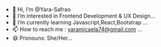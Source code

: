 - 👋 Hi, I’m @Yara-Safrao
- 👀 I’m interested in Frontend Development & UX Design...
- 🌱 I’m currently learning Javascript,React,Bootstrap ...
- 📫 How to reach me : yaramicaela74@gmail.com ...
- 😄 Pronouns: She/Her...


<!---
Yara-Safrao/Yara-Safrao is a ✨ special ✨ repository because its `README.md` (this file) appears on your GitHub profile.
You can click the Preview link to take a look at your changes.
--->
